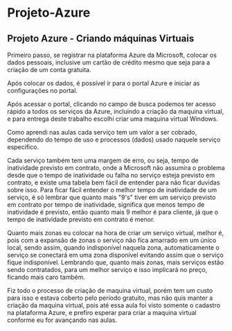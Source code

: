 # Projeto-Azure
## Projeto Azure - Criando máquinas Virtuais

Primeiro passo, se registrar na plataforma Azure da Microsoft, colocar os dados pessoais, inclusive um cartão de crédito mesmo que seja para a criação de um conta gratuita.

Após colocar os dados, é possível ir para o portal Azure e iniciar as configurações no portal.

Após acessar o portal, clicando no campo de busca podemos ter acesso rápido a todos os serviços da Azure, incluindo a criação da maquina virtual, e para entrega deste trabalho escolhi criar uma maquina virtual Windows.

Como aprendi nas aulas cada serviço tem um valor a ser cobrado, dependendo do tempo de uso e processos (dados) usado naquele serviço especifico. 

Cada serviço também tem uma margem de erro, ou seja, tempo de inatividade previsto em contrato, onde a Microsoft não assumira o problema desde que o tempo de inatividade ou falha no serviço esteja previsto em contrato, e existe uma tabela bem fácil de entender para não ficar duvidas sobre isso. Para ficar fácil entender o melhor tempo de inatividade de um serviço, é só lembrar que quanto mais "9's" tiver em um serviço previsto em contrato por tempo de inatividade, significa que menos tempo de inatividade é previsto, então quanto mais 9 melhor é para cliente, já que o tempo de inatividade previsto em contrato é menor.

Quanto mais zonas eu colocar na hora de criar um serviço virtual, melhor é, pois com a expansão de zonas o serviço não fica amarrado em um único local, sendo assim, quando indisponível naquela zona, automaticamente o serviço se conectará em uma zona disponível evitando assim que o serviço fique indisponível. Lembrando que, quanto mais zonas, mais serviços estão sendo contratados, para um melhor serviço e isso implicará no preço, ficando mais caro também.


Fiz todo o processo de criação de maquina virtual, porém tem um custo para isso e estava coberto pelo período gratuito, mas não quis manter a criação da maquina virtual, pois até essa aula foi visto somente o cadastro na plataforma Azure, e prefiro esperar para criar a maquina virtual conforme eu for avançando nas aulas.
